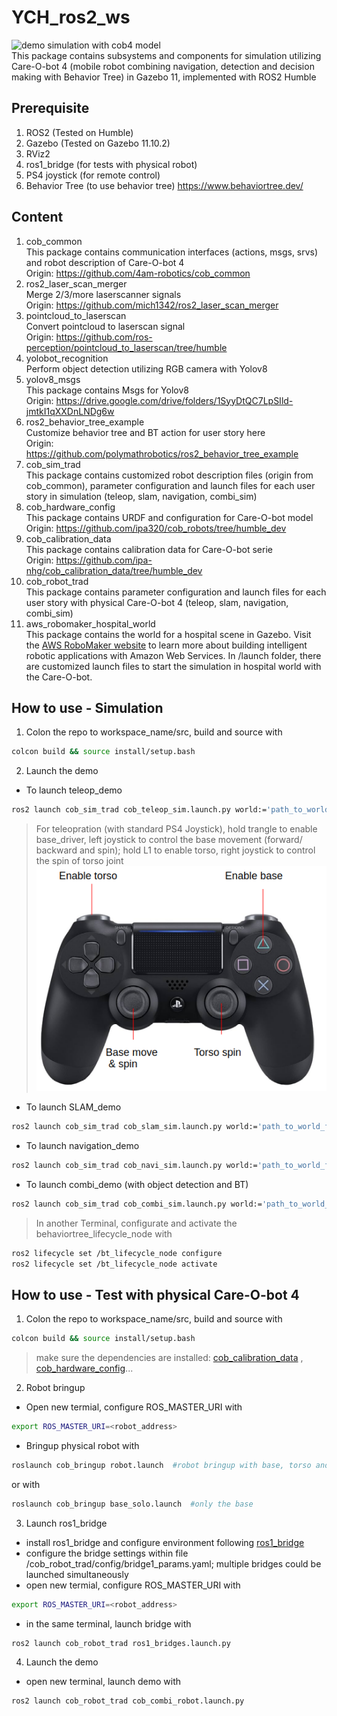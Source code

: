 # YCH_ros2_ws
![demo simulation with cob4 model](https://github.com/ipa-ych/YCH_ros2_ws/blob/main/Media/Screenshots/cob_sim_hospital.gif)<br>
This package contains subsystems and components for simulation utilizing Care-O-bot 4 (mobile robot combining navigation, detection and decision making with Behavior Tree) in Gazebo 11, implemented with ROS2 Humble

## Prerequisite
1. ROS2 (Tested on Humble)
2. Gazebo (Tested on Gazebo 11.10.2)
3. RViz2
4. ros1_bridge (for tests with physical robot)
5. PS4 joystick (for remote control)
6. Behavior Tree (to use behavior tree) https://www.behaviortree.dev/

## Content
1. cob_common<br>
This package contains communication interfaces (actions, msgs, srvs) and robot description of Care-O-bot 4<br>
Origin: https://github.com/4am-robotics/cob_common 
2. ros2_laser_scan_merger<br>
Merge 2/3/more laserscanner signals<br>
Origin: https://github.com/mich1342/ros2_laser_scan_merger
3. pointcloud_to_laserscan<br>
Convert pointcloud to laserscan signal<br>
Origin: https://github.com/ros-perception/pointcloud_to_laserscan/tree/humble
4. yolobot_recognition<br>
Perform object detection utilizing RGB camera with Yolov8
5. yolov8_msgs<br>
This package contains Msgs for Yolov8<br>
Origin: https://drive.google.com/drive/folders/1SyyDtQC7LpSIld-jmtkI1qXXDnLNDg6w
6. ros2_behavior_tree_example<br>
Customize behavior tree and BT action for user story here<br>
Origin: https://github.com/polymathrobotics/ros2_behavior_tree_example
7. cob_sim_trad<br>
This package contains customized robot description files (origin from cob_common), parameter configuration and launch files for each user story in simulation (teleop, slam, navigation, combi_sim)
8. cob_hardware_config<br>
This package contains URDF and configuration for Care-O-bot model<br>
Origin: https://github.com/ipa320/cob_robots/tree/humble_dev
9. cob_calibration_data<br>
This package contains calibration data for Care-O-bot serie<br>
Origin: https://github.com/ipa-nhg/cob_calibration_data/tree/humble_dev
10. cob_robot_trad<br>
This package contains parameter configuration and launch files for each user story with physical Care-O-bot 4 (teleop, slam, navigation, combi_sim)
10. aws_robomaker_hospital_world<br>
This package contains the world for a hospital scene in Gazebo. Visit the [AWS RoboMaker website](https://aws.amazon.com/robomaker/) to learn more about building intelligent robotic applications with Amazon Web Services. In /launch folder, there are customized launch files to start the simulation in hospital world with the Care-O-bot.

## How to use - Simulation
1. Colon the repo to workspace_name/src, build and source with
```bash
colcon build && source install/setup.bash
```
2. Launch the demo
- To launch teleop_demo
```bash
ros2 launch cob_sim_trad cob_teleop_sim.launch.py world:='path_to_world_file'
```
>For teleopration (with standard PS4 Joystick), hold trangle to enable base_driver, left joystick to control the base movement (forward/ backward and spin); hold L1 to enable torso, right joystick to control the spin of torso joint<br>
![Remote Controll](https://github.com/ipa-ych/YCH_ros2_ws/blob/main/Media/Screenshots/remote_settings.png)<br>
- To launch SLAM_demo
```bash
ros2 launch cob_sim_trad cob_slam_sim.launch.py world:='path_to_world_file'
```
- To launch navigation_demo
```bash
ros2 launch cob_sim_trad cob_navi_sim.launch.py world:='path_to_world_file'
```
- To launch combi_demo (with object detection and BT)
```bash
ros2 launch cob_sim_trad cob_combi_sim.launch.py world:='path_to_world_file'
```
> In another Terminal, configurate and activate the behaviortree_lifecycle_node with 
```bash
ros2 lifecycle set /bt_lifecycle_node configure
ros2 lifecycle set /bt_lifecycle_node activate
```

## How to use - Test with physical Care-O-bot 4
1. Colon the repo to workspace_name/src, build and source with
```bash
colcon build && source install/setup.bash
```
> make sure the dependencies are installed: [cob_calibration_data](https://github.com/ipa-nhg/cob_calibration_data/tree/humble_dev)
, [cob_hardware_config](https://github.com/ipa320/cob_robots/tree/humble_dev)...
2. Robot bringup
- Open new termial, configure ROS_MASTER_URI with
```bash
export ROS_MASTER_URI=<robot_address>
```
- Bringup physical robot with
```bash
roslaunch cob_bringup robot.launch  #robot bringup with base, torso and head
```
or with
```bash
roslaunch cob_bringup base_solo.launch  #only the base
```
3. Launch ros1_bridge
- install ros1_bridge and configure environment following [ros1_bridge](https://github.com/ros2/ros1_bridge)
- configure the bridge settings within file /cob_robot_trad/config/bridge1_params.yaml; multiple bridges could be launched simultaneously
- open new termial, configure ROS_MASTER_URI with
```bash
export ROS_MASTER_URI=<robot_address>
```
- in the same terminal, launch bridge with
```bash
ros2 launch cob_robot_trad ros1_bridges.launch.py
```
4. Launch the demo
- open new terminal, launch demo with
```bash
ros2 launch cob_robot_trad cob_combi_robot.launch.py
```